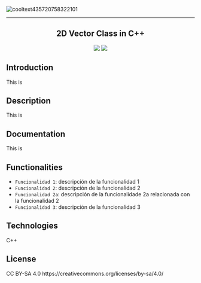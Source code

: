 
![cooltext435720758322101](https://github.com/yunrock/Vector2CplusplusClass/assets/5866432/3983644d-23a1-4da7-af09-3924f1fe29b3)

<hr></hr>
<h2 align="center"> 2D Vector Class in C++ </h2>
<p align="center">
   <img src="https://img.shields.io/badge/STATUS-IN%20DEVELOPMENT-green">
   <img src="https://img.shields.io/badge/LICENSE-CC%20BY--SA%204.0-blue">
</p>

<h2>Introduction</h2>
<p align="left">
   This is
</p>

<h2>Description</h2>
<p align="left">
   This is
</p>

<h2>Documentation</h2>
<p align="left">
   This is
</p>

<h2>Functionalities</h2>
<p align="left">
  
- `Funcionalidad 1`: descripción de la funcionalidad 1
- `Funcionalidad 2`: descripción de la funcionalidad 2
- `Funcionalidad 2a`: descripción de la funcionalidade 2a relacionada con la funcionalidad 2
- `Funcionalidad 3`: descripción de la funcionalidad 3
</p>

<h2>Technologies</h2>
<p align="left">
   C++
</p>

<h2>License</h2>
<p align="left">
   CC BY-SA 4.0 https://creativecommons.org/licenses/by-sa/4.0/
</p>
